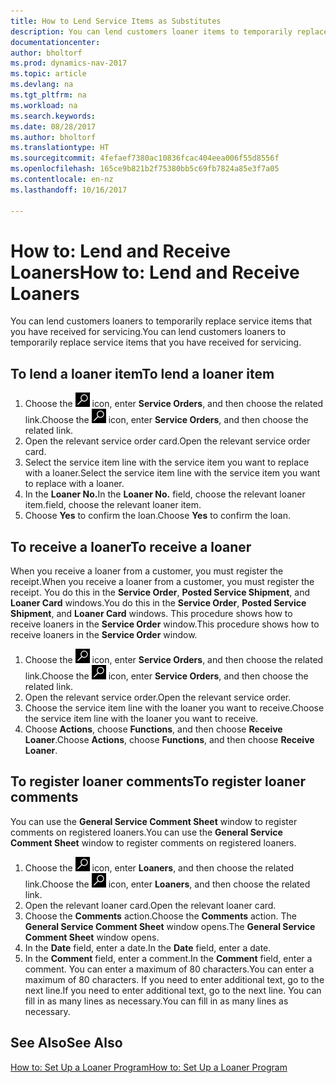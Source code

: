 ```yaml
---
title: How to Lend Service Items as Substitutes
description: You can lend customers loaner items to temporarily replace service items that you have received for servicing.
documentationcenter: 
author: bholtorf
ms.prod: dynamics-nav-2017
ms.topic: article
ms.devlang: na
ms.tgt_pltfrm: na
ms.workload: na
ms.search.keywords: 
ms.date: 08/28/2017
ms.author: bholtorf
ms.translationtype: HT
ms.sourcegitcommit: 4fefaef7380ac10836fcac404eea006f55d8556f
ms.openlocfilehash: 165ce9b821b2f75380bb5c69fb7824a85e3f7a05
ms.contentlocale: en-nz
ms.lasthandoff: 10/16/2017

---
```

# <a name="how-to-lend-and-receive-loaners"></a><span data-ttu-id="7cc6c-103">How to: Lend and Receive Loaners</span><span class="sxs-lookup"><span data-stu-id="7cc6c-103">How to: Lend and Receive Loaners</span></span>
<span data-ttu-id="7cc6c-104">You can lend customers loaners to temporarily replace service items that you have received for servicing.</span><span class="sxs-lookup"><span data-stu-id="7cc6c-104">You can lend customers loaners to temporarily replace service items that you have received for servicing.</span></span>  
  
## <a name="to-lend-a-loaner-item"></a><span data-ttu-id="7cc6c-105">To lend a loaner item</span><span class="sxs-lookup"><span data-stu-id="7cc6c-105">To lend a loaner item</span></span>    
1. <span data-ttu-id="7cc6c-106">Choose the ![Search for Page or Report](media/ui-search/search_small.png "Search for Page or Report icon") icon, enter **Service Orders**, and then choose the related link.</span><span class="sxs-lookup"><span data-stu-id="7cc6c-106">Choose the ![Search for Page or Report](media/ui-search/search_small.png "Search for Page or Report icon") icon, enter **Service Orders**, and then choose the related link.</span></span>  
2. <span data-ttu-id="7cc6c-107">Open the relevant service order card.</span><span class="sxs-lookup"><span data-stu-id="7cc6c-107">Open the relevant service order card.</span></span>  
3. <span data-ttu-id="7cc6c-108">Select the service item line with the service item you want to replace with a loaner.</span><span class="sxs-lookup"><span data-stu-id="7cc6c-108">Select the service item line with the service item you want to replace with a loaner.</span></span>  
4. <span data-ttu-id="7cc6c-109">In the **Loaner No.**</span><span class="sxs-lookup"><span data-stu-id="7cc6c-109">In the **Loaner No.**</span></span> <span data-ttu-id="7cc6c-110">field, choose the relevant loaner item.</span><span class="sxs-lookup"><span data-stu-id="7cc6c-110">field, choose the relevant loaner item.</span></span>  
5. <span data-ttu-id="7cc6c-111">Choose **Yes** to confirm the loan.</span><span class="sxs-lookup"><span data-stu-id="7cc6c-111">Choose **Yes** to confirm the loan.</span></span>  

## <a name="to-receive-a-loaner"></a><span data-ttu-id="7cc6c-112">To receive a loaner</span><span class="sxs-lookup"><span data-stu-id="7cc6c-112">To receive a loaner</span></span>  
<span data-ttu-id="7cc6c-113">When you receive a loaner from a customer, you must register the receipt.</span><span class="sxs-lookup"><span data-stu-id="7cc6c-113">When you receive a loaner from a customer, you must register the receipt.</span></span> <span data-ttu-id="7cc6c-114">You do this in the **Service Order**, **Posted Service Shipment**, and **Loaner Card** windows.</span><span class="sxs-lookup"><span data-stu-id="7cc6c-114">You do this in the **Service Order**, **Posted Service Shipment**, and **Loaner Card** windows.</span></span> <span data-ttu-id="7cc6c-115">This procedure shows how to receive loaners in the **Service Order** window.</span><span class="sxs-lookup"><span data-stu-id="7cc6c-115">This procedure shows how to receive loaners in the **Service Order** window.</span></span>  
  
1. <span data-ttu-id="7cc6c-116">Choose the ![Search for Page or Report](media/ui-search/search_small.png "Search for Page or Report icon") icon, enter **Service Orders**, and then choose the related link.</span><span class="sxs-lookup"><span data-stu-id="7cc6c-116">Choose the ![Search for Page or Report](media/ui-search/search_small.png "Search for Page or Report icon") icon, enter **Service Orders**, and then choose the related link.</span></span>  
2. <span data-ttu-id="7cc6c-117">Open the relevant service order.</span><span class="sxs-lookup"><span data-stu-id="7cc6c-117">Open the relevant service order.</span></span>  
3. <span data-ttu-id="7cc6c-118">Choose the service item line with the loaner you want to receive.</span><span class="sxs-lookup"><span data-stu-id="7cc6c-118">Choose the service item line with the loaner you want to receive.</span></span>  
4. <span data-ttu-id="7cc6c-119">Choose **Actions**, choose **Functions**, and then choose **Receive Loaner**.</span><span class="sxs-lookup"><span data-stu-id="7cc6c-119">Choose **Actions**, choose **Functions**, and then choose **Receive Loaner**.</span></span>  

## <a name="to-register-loaner-comments"></a><span data-ttu-id="7cc6c-120">To register loaner comments</span><span class="sxs-lookup"><span data-stu-id="7cc6c-120">To register loaner comments</span></span>  
<span data-ttu-id="7cc6c-121">You can use the **General Service Comment Sheet** window to register comments on registered loaners.</span><span class="sxs-lookup"><span data-stu-id="7cc6c-121">You can use the **General Service Comment Sheet** window to register comments on registered loaners.</span></span>  
  
1. <span data-ttu-id="7cc6c-122">Choose the ![Search for Page or Report](media/ui-search/search_small.png "Search for Page or Report icon") icon, enter **Loaners**, and then choose the related link.</span><span class="sxs-lookup"><span data-stu-id="7cc6c-122">Choose the ![Search for Page or Report](media/ui-search/search_small.png "Search for Page or Report icon") icon, enter **Loaners**, and then choose the related link.</span></span>  
2. <span data-ttu-id="7cc6c-123">Open the relevant loaner card.</span><span class="sxs-lookup"><span data-stu-id="7cc6c-123">Open the relevant loaner card.</span></span>  
3. <span data-ttu-id="7cc6c-124">Choose the **Comments** action.</span><span class="sxs-lookup"><span data-stu-id="7cc6c-124">Choose the **Comments** action.</span></span> <span data-ttu-id="7cc6c-125">The **General Service Comment Sheet** window opens.</span><span class="sxs-lookup"><span data-stu-id="7cc6c-125">The **General Service Comment Sheet** window opens.</span></span>  
4. <span data-ttu-id="7cc6c-126">In the **Date** field, enter a date.</span><span class="sxs-lookup"><span data-stu-id="7cc6c-126">In the **Date** field, enter a date.</span></span>  
5. <span data-ttu-id="7cc6c-127">In the **Comment** field, enter a comment.</span><span class="sxs-lookup"><span data-stu-id="7cc6c-127">In the **Comment** field, enter a comment.</span></span> <span data-ttu-id="7cc6c-128">You can enter a maximum of 80 characters.</span><span class="sxs-lookup"><span data-stu-id="7cc6c-128">You can enter a maximum of 80 characters.</span></span> <span data-ttu-id="7cc6c-129">If you need to enter additional text, go to the next line.</span><span class="sxs-lookup"><span data-stu-id="7cc6c-129">If you need to enter additional text, go to the next line.</span></span> <span data-ttu-id="7cc6c-130">You can fill in as many lines as necessary.</span><span class="sxs-lookup"><span data-stu-id="7cc6c-130">You can fill in as many lines as necessary.</span></span>  
  
## <a name="see-also"></a><span data-ttu-id="7cc6c-131">See Also</span><span class="sxs-lookup"><span data-stu-id="7cc6c-131">See Also</span></span>  
[<span data-ttu-id="7cc6c-132">How to: Set Up a Loaner Program</span><span class="sxs-lookup"><span data-stu-id="7cc6c-132">How to: Set Up a Loaner Program</span></span>](service-how-setup-loaner-program.md)   

